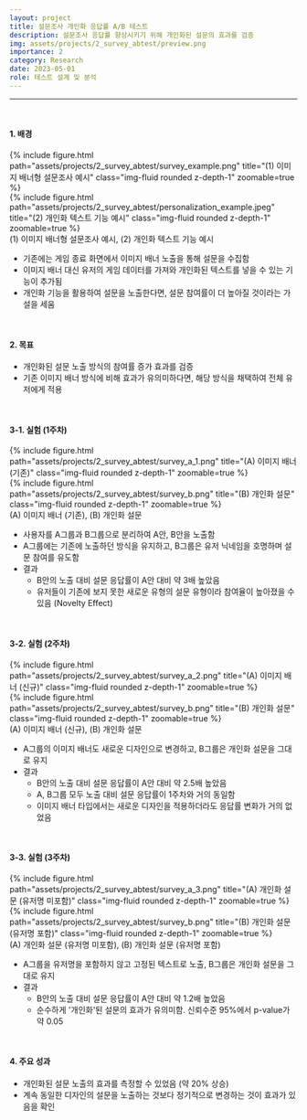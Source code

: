 ```yaml
---
layout: project
title: 설문조사 개인화 응답률 A/B 테스트
description: 설문조사 응답률 향상시키기 위해 개인화된 설문의 효과를 검증
img: assets/projects/2_survey_abtest/preview.png
importance: 2
category: Research
date: 2023-05-01
role: 테스트 설계 및 분석
---
```




---
<br>

#### 1. 배경

<div class="row">
    <div class="col-sm mt-3 mt-md-0">
        {% include figure.html path="assets/projects/2_survey_abtest/survey_example.png" title="(1) 이미지 배너형 설문조사 예시" class="img-fluid rounded z-depth-1" zoomable=true %}
    </div>
    <div class="col-sm mt-3 mt-md-0">
        {% include figure.html path="assets/projects/2_survey_abtest/personalization_example.jpeg" title="(2) 개인화 텍스트 기능 예시" class="img-fluid rounded z-depth-1" zoomable=true %}
    </div>
</div>
<div class="caption">
    (1) 이미지 배너형 설문조사 예시, (2) 개인화 텍스트 기능 예시
</div>

- 기존에는 게임 종료 화면에서 이미지 배너 노출을 통해 설문을 수집함
- 이미지 배너 대신 유저의 게임 데이터를 가져와 개인화된 텍스트를 넣을 수 있는 기능이 추가됨
- 개인화 기능을 활용하여 설문을 노출한다면, 설문 참여률이 더 높아질 것이라는 가설을 세움


<br>

#### 2. 목표

- 개인화된 설문 노출 방식의 참여률 증가 효과를 검증
- 기존 이미지 배너 방식에 비해 효과가 유의미하다면, 해당 방식을 채택하여 전체 유저에게 적용

<br>

#### 3-1. 실험 (1주차)

<div class="row">
    <div class="col-sm mt-3 mt-md-0">
        {% include figure.html path="assets/projects/2_survey_abtest/survey_a_1.png" title="(A) 이미지 배너 (기존)" class="img-fluid rounded z-depth-1" zoomable=true %}
    </div>
    <div class="col-sm mt-3 mt-md-0">
        {% include figure.html path="assets/projects/2_survey_abtest/survey_b.png" title="(B) 개인화 설문" class="img-fluid rounded z-depth-1" zoomable=true %}
    </div>
</div>
<div class="caption">
    (A) 이미지 배너 (기존), (B) 개인화 설문
</div>


- 사용자를 A그룹과 B그룹으로 분리하여 A안, B안을 노출함
- A그룹에는 기존에 노출하던 방식을 유지하고, B그룹은 유저 닉네임을 호명하며 설문 참여를 유도함
- 결과
  - B안의 노출 대비 설문 응답률이 A안 대비 약 3배 높았음
  - 유저들이 기존에 보지 못한 새로운 유형의 설문 유형이라 참여율이 높아졌을 수 있음 (Novelty Effect)

<br>

#### 3-2. 실험 (2주차)

<div class="row">
    <div class="col-sm mt-3 mt-md-0">
        {% include figure.html path="assets/projects/2_survey_abtest/survey_a_2.png" title="(A) 이미지 배너 (신규)" class="img-fluid rounded z-depth-1" zoomable=true %}
    </div>
    <div class="col-sm mt-3 mt-md-0">
        {% include figure.html path="assets/projects/2_survey_abtest/survey_b.png" title="(B) 개인화 설문" class="img-fluid rounded z-depth-1" zoomable=true %}
    </div>
</div>
<div class="caption">
    (A) 이미지 배너 (신규), (B) 개인화 설문
</div>

- A그룹의 이미지 배너도 새로운 디자인으로 변경하고, B그룹은 개인화 설문을 그대로 유지
- 결과
  - B안의 노출 대비 설문 응답률이 A안 대비 약 2.5배 높았음
  - A, B그룹 모두 노출 대비 설문 응답률이 1주차와 거의 동일함
  - 이미지 배너 타입에서는 새로운 디자인을 적용하더라도 응답률 변화가 거의 없었음

<br>

#### 3-3. 실험 (3주차)

<div class="row">
    <div class="col-sm mt-3 mt-md-0">
        {% include figure.html path="assets/projects/2_survey_abtest/survey_a_3.png" title="(A) 개인화 설문 (유저명 미포함)" class="img-fluid rounded z-depth-1" zoomable=true %}
    </div>
    <div class="col-sm mt-3 mt-md-0">
        {% include figure.html path="assets/projects/2_survey_abtest/survey_b.png" title="(B) 개인화 설문 (유저명 포함)" class="img-fluid rounded z-depth-1" zoomable=true %}
    </div>
</div>
<div class="caption">
    (A) 개인화 설문 (유저명 미포함), (B) 개인화 설문 (유저명 포함)
</div>

- A그룹을 유저명을 포함하지 않고 고정된 텍스트로 노출, B그룹은 개인화 설문을 그대로 유지
- 결과
  - B안의 노출 대비 설문 응답률이 A안 대비 약 1.2배 높았음
  - 순수하게 '개인화'된 설문의 효과가 유의미함. 신뢰수준 95%에서 p-value가 약 0.05

<br>


#### 4. 주요 성과

- 개인화된 설문 노출의 효과를 측정할 수 있었음 (약 20% 상승)
- 계속 동일한 디자인의 설문을 노출하는 것보다 정기적으로 변경하는 것이 효과가 있음을 확인


